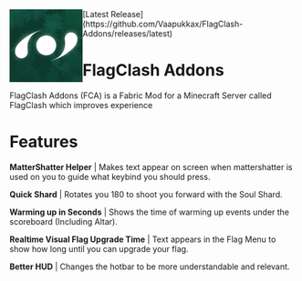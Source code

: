 <img align="left" src="src/main/resources/fca/assets/icon.png">
[Latest Release](https://github.com/Vaapukkax/FlagClash-Addons/releases/latest)

# FlagClash Addons
FlagClash Addons (FCA) is a Fabric Mod for a Minecraft Server called FlagClash which improves experience

# Features
**MatterShatter Helper** | Makes text appear on screen when mattershatter is used on you to guide what keybind you should press.

**Quick Shard** | Rotates you 180 to shoot you forward with the Soul Shard.

**Warming up in Seconds** | Shows the time of warming up events under the scoreboard (Including Altar).

**Realtime Visual Flag Upgrade Time** | Text appears in the Flag Menu to show how long until you can upgrade your flag.

**Better HUD** | Changes the hotbar to be more understandable and relevant.
